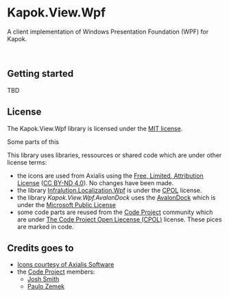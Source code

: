 Kapok.View.Wpf
==============
A client implementation of Windows Presentation Foundation (WPF) for Kapok.

&nbsp;

Getting started
---------------
TBD

License
-------
The Kapok.View.Wpf library is licensed under the [MIT license](LICENSE).

Some parts of this 

This library uses libraries, ressources or shared code which are under other license terms:
* the icons are used from Axialis using the [Free, Limited, Attribution License](https://www.axialis.com/icongenerator/iconset-license.html#free) ([CC BY-ND 4.0](https://creativecommons.org/licenses/by-nd/4.0/)). No changes have been made.
* the library [Infralution.Localization.Wpf](https://www.codeproject.com/Articles/35159/WPF-Localization-Using-RESX-Files) is under the [CPOL](https://www.codeproject.com/info/cpol10.aspx) license.
* the library *Kapok.View.Wpf.AvalonDock* uses the [AvalonDock](https://github.com/Dirkster99/AvalonDock) which is under the [Microsoft Public License](https://github.com/Dirkster99/AvalonDock/blob/master/LICENSE)
* some code parts are reused from the [Code Project](https://www.codeproject.com/) community which are under [The Code Project Open Liecense (CPOL)](https://www.codeproject.com/info/cpol10.aspx) license. These pices are marked in code.

Credits goes to
-------
* [Icons courtesy of Axialis Software](https://www.axialis.com)
* the [Code Project](https://www.codeproject.com/) members:
    * [Josh Smith](https://www.codeproject.com/Members/Josh-Smith)
    * [Paulo Zemek](https://www.codeproject.com/Members/PauloZemek)
